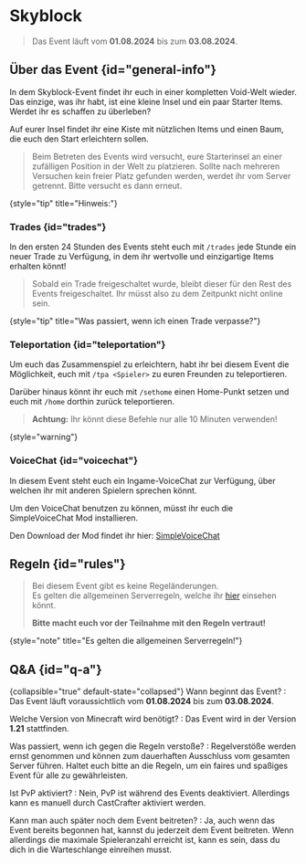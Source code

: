<primary-label ref="event-running" />
<secondary-label ref="skyblock-date" />

# Skyblock

> Das Event läuft vom **01.08.2024** bis zum **03.08.2024**.
>

## Über das Event {id="general-info"}

In dem Skyblock-Event findet ihr euch in einer kompletten Void-Welt wieder.
Das einzige, was ihr habt, ist eine kleine Insel und ein paar Starter Items.
Werdet ihr es schaffen zu überleben?

Auf eurer Insel findet ihr eine Kiste mit nützlichen Items und einen Baum, die euch den Start erleichtern
sollen.

> Beim Betreten des Events wird versucht, eure Starterinsel an einer zufälligen Position in der Welt zu platzieren. Sollte
> nach mehreren Versuchen kein freier Platz gefunden werden, werdet ihr vom Server getrennt. Bitte versucht es dann
> erneut.
>
{style="tip" title="Hinweis:"}

### Trades {id="trades"}

In den ersten 24 Stunden des Events steht euch mit `/trades` jede Stunde ein neuer Trade zu Verfügung, in dem ihr wertvolle und einzigartige Items erhalten könnt!

>
> Sobald ein Trade freigeschaltet wurde, bleibt dieser für den Rest des Events freigeschaltet. Ihr müsst also zu dem Zeitpunkt nicht online sein.
>
{style="tip" title="Was passiert, wenn ich einen Trade verpasse?"}

### Teleportation {id="teleportation"}

Um euch das Zusammenspiel zu erleichtern, habt ihr bei diesem Event die Möglichkeit, euch mit `/tpa <Spieler>` zu euren Freunden zu teleportieren.

Darüber hinaus könnt ihr euch mit `/sethome` einen Home-Punkt setzen und euch mit `/home` dorthin zurück teleportieren.

> **Achtung:** Ihr könnt diese Befehle nur alle 10 Minuten verwenden!
>
{style="warning"}

### VoiceChat {id="voicechat"}

In diesem Event steht euch ein Ingame-VoiceChat zur Verfügung, über welchen ihr mit anderen Spielern sprechen könnt.

Um den VoiceChat benutzen zu können, müsst ihr euch die SimpleVoiceChat Mod installieren.

Den Download der Mod findet ihr hier: [SimpleVoiceChat](https://modrinth.com/plugin/simple-voice-chat)


## Regeln {id="rules"}

> Bei diesem Event gibt es keine Regeländerungen. \
> Es gelten die allgemeinen Serverregeln, welche ihr [hier](rules.md) einsehen k&ouml;nnt.
>
> **Bitte macht euch vor der Teilnahme mit den Regeln vertraut!**
>
{style="note" title="Es gelten die allgemeinen Serverregeln!"}

## Q&amp;A {id="q-a"}

{collapsible="true" default-state="collapsed"}
Wann beginnt das Event?
: Das Event läuft voraussichtlich vom **01.08.2024** bis zum **03.08.2024**.

Welche Version von Minecraft wird benötigt?
: Das Event wird in der Version **1.21** stattfinden.

Was passiert, wenn ich gegen die Regeln verstoße?
: Regelverstöße werden ernst genommen und können zum dauerhaften Ausschluss vom gesamten Server führen. Haltet euch
bitte an die Regeln, um ein faires und spaßiges Event für alle zu gewährleisten.

Ist PvP aktiviert?
: Nein, PvP ist während des Events deaktiviert. Allerdings kann es manuell durch CastCrafter aktiviert werden.

Kann man auch später noch dem Event beitreten?
: Ja, auch wenn das Event bereits begonnen hat, kannst du jederzeit dem Event beitreten. Wenn allerdings die maximale
Spieleranzahl erreicht ist, kann es sein, dass du dich in die Warteschlange einreihen musst.
